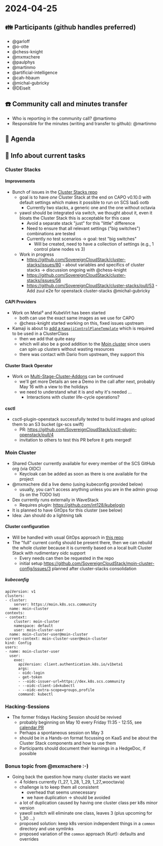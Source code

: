 # 2024-04-25

## :family: Participants (github handles preferred)
- @garloff
- @o-otte
- @chess-knight
- @mxmxchere
- @paulphys
- @martinmo
- @artificial-intelligence
- @cah-hbaum
- @michal-gubricky
- @DEiselt


## :telephone: Community call and minutes transfer

* Who is reporting in the community call? @martinmo
* Responsible for the minutes (writing and transfer to github): @martinmo

## :notebook: Agenda
## :information_desk_person: Info about current tasks
### Cluster Stacks
#### Improvements
- Bunch of issues in the [Cluster Stacks repo](https://github.com/SovereignCloudStack/cluster-stacks/issues)
    - goal is to have *one* Cluster Stack at the end on CAPO v0.10.0 with default settings which makes it possible to run on SCS IaaS ootb
        - Currently two stacks, a generic one and the one without octavia
    - yawol should be integrated via switch, we thought about it, even it bloats the Cluster Stack this is acceptable for this case
        - Avoid a separate stack "just" for this "little" difference
        - Need to ensure that all relevant settings ("big switches") combinations are tested
        - Currently no test scenarios -> goal: test "big switches"
            - Will be created, need to have a collection of settings (e.g., 1 control plane nodes vs 3)
    - Work in progress 
      - https://github.com/SovereignCloudStack/cluster-stacks/issues/80 - about variables and specifics of cluster stacks -> discussion ongoing with @chess-knight
      - https://github.com/SovereignCloudStack/cluster-stacks/issues/56
      - https://github.com/SovereignCloudStack/cluster-stacks/pull/53 - Add zuul e2e for openstack cluster-stacks @michal-gubricky


#### CAPI Providers 
- Work on Metal³ and KubeVirt has been started
    - both can use the exact same images as we use for CAPO
    - @chess-knight started working on this, fixed issues upstream
- Kamaji is about to [add a `KamajiControlPlaneTemplate`](https://github.com/clastix/cluster-api-control-plane-provider-kamaji/discussions/90) which is required to be used in a ClusterClass
    - then we add that quite easy
    - which will also be a good addition to the [Moin cluster](https://input.scs.community/#Moin-Cluster) since users can spin up clusters without wasting resources
    - there was contact with Dario from upstream, they support this

#### Cluster Stack Operator
- Work on [Multi-Stage-Cluster-Addons](https://github.com/SovereignCloudStack/cluster-stack-operator/pull/64) can be continued
    - we'll get more Details an see a Demo in the call after next, probably May 16 with a view to the holidays
    - we need to understand what it is and why it's needed ...
        - Interactions with cluster life-cycle operations?

#### csctl
- csctl-plugin-openstack successfully tested to build images and upload them to an S3 bucket (gx-scs swift)
    - PR: https://github.com/SovereignCloudStack/csctl-plugin-openstack/pull/4
    - invitation to others to test this PR before it gets merged!

### Moin Cluster
- Shared Cluster currently available for every member of the SCS GitHub org (via OIDC)
    - Keycloak can be added as soon as there is one available for the project
- @mxmxchere did a live demo (using kubeconfig provided below)
  - usually, you can't access anything unless you are in the admin group (is on the TODO list)
- Dex currently runs externally in WaveStack
    - Requires plugin: https://github.com/int128/kubelogin
- It is planned to have GitOps for this cluster (see below)
- Idea: Jan should do a lightning talk

#### Cluster configuration
- Will be handled with usual GitOps approach in [this repo](https://github.com/SovereignCloudStack/moin-cluster-config)
- The "full" current config should be present there, then we can rebuild the whole cluster because it is currently based on a local built Cluster Stack with rudimentary oidc support
    - Every needs can then be requested in the repo
    - initial setup https://github.com/SovereignCloudStack/moin-cluster-config/issues/3 planned after cluster-stacks consolidation

##### **kubeconfig**
```
apiVersion: v1
clusters:
- cluster:
    server: https://moin.k8s.scs.community
  name: moin-cluster
contexts:
- context:
    cluster: moin-cluster
    namespace: default
    user: moin-cluster-user
  name: moin-cluster-user@moin-cluster
current-context: moin-cluster-user@moin-cluster
kind: Config
users:
- name: moin-cluster-user
  user:
    exec:
      apiVersion: client.authentication.k8s.io/v1beta1
      args:
      - oidc-login
      - get-token
      - --oidc-issuer-url=https://dex.k8s.scs.community
      - --oidc-client-id=kubectl
      - --oidc-extra-scope=groups,profile
      command: kubectl
```

### Hacking-Sessions
- The former fridays Hacking Session should be revived
    - probably beginning on May 10 every Friday 11:35 - 12:55, see [calendar PR](https://github.com/SovereignCloudStack/calendar/pull/277)
    - Perhaps a spontaneous session on May 3
    - should be in a Hands-on format focussing on KaaS and be about the Cluster Stack components and how to use them
    - Participants should document their learnings in a HedgeDoc, if possible

### Bonus topic from @mxmxchere :-)
- Going back the question how many cluster stacks we want
    - 4 folders currently (1_27, 1_28, 1_29, 1_27_wooctavia)
    - challenge is to keep them all consistent
        - overhead that seems unnecessary
        - we have duplication -> should be avoided
    - a lot of duplication caused by having one cluster class per k8s minor version
    - yawoll switch will eliminate one class, leaves 3 (plus upcoming for 1_30 ...)
    - proposed solution: keep k8s version independent things in a `common` directory and use symlinks
    - proposed variation of the `common` approach (Kurt): defaults and overrides

